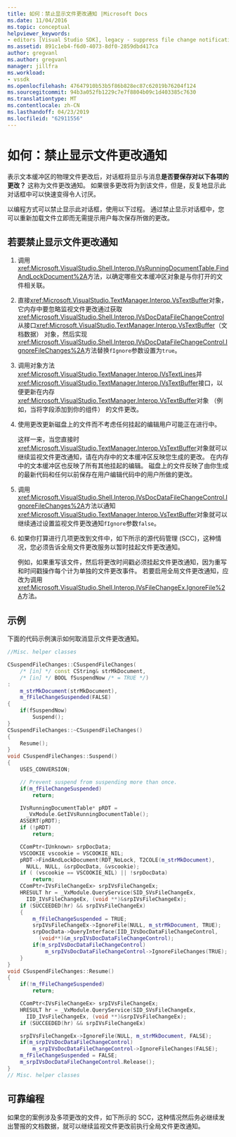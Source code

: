 ```yaml
---
title: 如何：禁止显示文件更改通知 |Microsoft Docs
ms.date: 11/04/2016
ms.topic: conceptual
helpviewer_keywords:
- editors [Visual Studio SDK], legacy - suppress file change notification
ms.assetid: 891c1eb4-f6d0-4073-8df0-2859dbd417ca
author: gregvanl
ms.author: gregvanl
manager: jillfra
ms.workload:
- vssdk
ms.openlocfilehash: 47647910b53b5f86b828ec87c62019b76204f124
ms.sourcegitcommit: 94b3a052fb1229c7e7f8804b09c1d403385c7630
ms.translationtype: MT
ms.contentlocale: zh-CN
ms.lasthandoff: 04/23/2019
ms.locfileid: "62911556"
---
```

# <a name="how-to-suppress-file-change-notifications"></a>如何：禁止显示文件更改通知
表示文本缓冲区的物理文件更改后，对话框将显示与消息**是否要保存对以下各项的更改？** 这称为文件更改通知。 如果很多更改将为到该文件，但是，反复地显示此对话框中可以快速变得令人讨厌。

 以编程方式可以禁止显示此对话框，使用以下过程。 通过禁止显示对话框中，您可以重新加载文件立即而无需提示用户每次保存所做的更改。

## <a name="to-suppress-file-change-notification"></a>若要禁止显示文件更改通知

1. 调用<xref:Microsoft.VisualStudio.Shell.Interop.IVsRunningDocumentTable.FindAndLockDocument%2A>方法，以确定哪些文本缓冲区对象是与你打开的文件相关联。

2. 直接<xref:Microsoft.VisualStudio.TextManager.Interop.VsTextBuffer>对象，它内存中要忽略监视文件更改通过获取<xref:Microsoft.VisualStudio.Shell.Interop.IVsDocDataFileChangeControl>从接口<xref:Microsoft.VisualStudio.TextManager.Interop.VsTextBuffer>（文档数据） 对象，然后实现<xref:Microsoft.VisualStudio.Shell.Interop.IVsDocDataFileChangeControl.IgnoreFileChanges%2A>方法替换`fIgnore`参数设置为`true`。

3. 调用对象方法<xref:Microsoft.VisualStudio.TextManager.Interop.IVsTextLines>并<xref:Microsoft.VisualStudio.TextManager.Interop.IVsTextBuffer>接口，以便更新在内存<xref:Microsoft.VisualStudio.TextManager.Interop.VsTextBuffer>对象 （例如，当将字段添加到你的组件） 的文件更改。

4. 使用更改更新磁盘上的文件而不考虑任何挂起的编辑用户可能正在进行中。

     这样一来，当您直接时<xref:Microsoft.VisualStudio.TextManager.Interop.VsTextBuffer>对象就可以继续监视文件更改通知，请在内存中的文本缓冲区反映您生成的更改。 在内存中的文本缓冲区也反映了所有其他挂起的编辑。 磁盘上的文件反映了由你生成的最新代码和任何以前保存在用户编辑代码中的用户所做的更改。

5. 调用<xref:Microsoft.VisualStudio.Shell.Interop.IVsDocDataFileChangeControl.IgnoreFileChanges%2A>方法以通知<xref:Microsoft.VisualStudio.TextManager.Interop.VsTextBuffer>对象就可以继续通过设置监视文件更改通知`fIgnore`参数`false`。

6. 如果你打算进行几项更改到文件中，如下所示的源代码管理 (SCC)，这种情况，您必须告诉全局文件更改服务以暂时挂起文件更改通知。

     例如，如果重写该文件，然后将更改时间戳必须挂起文件更改通知，因为重写和时间戳操作每个计为单独的文件更改事件。 若要启用全局文件更改通知，应改为调用<xref:Microsoft.VisualStudio.Shell.Interop.IVsFileChangeEx.IgnoreFile%2A>方法。

## <a name="example"></a>示例
 下面的代码示例演示如何取消显示文件更改通知。

```cpp
//Misc. helper classes

CSuspendFileChanges::CSuspendFileChanges(
    /* [in] */ const CString& strMkDocument,
    /* [in] */ BOOL fSuspendNow /* = TRUE */)
:
    m_strMkDocument(strMkDocument),
    m_fFileChangeSuspended(FALSE)
{
    if(fSuspendNow)
        Suspend();
}
CSuspendFileChanges::~CSuspendFileChanges()
{
    Resume();
}
void CSuspendFileChanges::Suspend()
{
    USES_CONVERSION;

    // Prevent suspend from suspending more than once.
    if(m_fFileChangeSuspended)
        return;

    IVsRunningDocumentTable* pRDT =
      _VxModule.GetIVsRunningDocumentTable();
    ASSERT(pRDT);
    if (!pRDT)
        return;

    CComPtr<IUnknown> srpDocData;
    VSCOOKIE vscookie = VSCOOKIE_NIL;
    pRDT->FindAndLockDocument(RDT_NoLock, T2COLE(m_strMkDocument), 
      NULL, NULL, &srpDocData, &vscookie);
    if ( (vscookie == VSCOOKIE_NIL) || !srpDocData)
        return;
    CComPtr<IVsFileChangeEx> srpIVsFileChangeEx;
    HRESULT hr = _VxModule.QueryService(SID_SVsFileChangeEx,
      IID_IVsFileChangeEx, (void **)&srpIVsFileChangeEx);
    if (SUCCEEDED(hr) && srpIVsFileChangeEx)
    {
        m_fFileChangeSuspended = TRUE;
        srpIVsFileChangeEx->IgnoreFile(NULL, m_strMkDocument, TRUE);
        srpDocData->QueryInterface(IID_IVsDocDataFileChangeControl,
          (void**)&m_srpIVsDocDataFileChangeControl);
        if(m_srpIVsDocDataFileChangeControl)
            m_srpIVsDocDataFileChangeControl->IgnoreFileChanges(TRUE);
    }
}
void CSuspendFileChanges::Resume()
{
    if(!m_fFileChangeSuspended)
        return;

    CComPtr<IVsFileChangeEx> srpIVsFileChangeEx;
    HRESULT hr = _VxModule.QueryService(SID_SVsFileChangeEx,
      IID_IVsFileChangeEx, (void **)&srpIVsFileChangeEx);
    if (SUCCEEDED(hr) && srpIVsFileChangeEx)

    srpIVsFileChangeEx->IgnoreFile(NULL, m_strMkDocument, FALSE);
    if(m_srpIVsDocDataFileChangeControl)
        m_srpIVsDocDataFileChangeControl->IgnoreFileChanges(FALSE);
    m_fFileChangeSuspended = FALSE;
    m_srpIVsDocDataFileChangeControl.Release();
}
// Misc. helper classes
```

## <a name="robust-programming"></a>可靠编程
 如果您的案例涉及多项更改的文件，如下所示的 SCC，这种情况然后务必继续发出警报的文档数据，就可以继续监视文件更改前执行全局文件更改通知。
